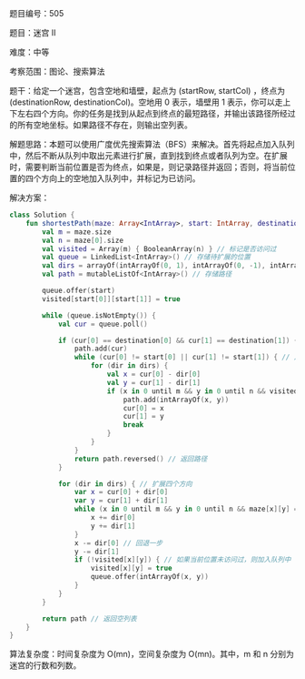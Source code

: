 题目编号：505

题目：迷宫 II

难度：中等

考察范围：图论、搜索算法

题干：给定一个迷宫，包含空地和墙壁，起点为 (startRow, startCol) ，终点为 (destinationRow, destinationCol)。空地用 0 表示，墙壁用 1 表示，你可以走上下左右四个方向。你的任务是找到从起点到终点的最短路径，并输出该路径所经过的所有空地坐标。如果路径不存在，则输出空列表。

解题思路：本题可以使用广度优先搜索算法（BFS）来解决。首先将起点加入队列中，然后不断从队列中取出元素进行扩展，直到找到终点或者队列为空。在扩展时，需要判断当前位置是否为终点，如果是，则记录路径并返回；否则，将当前位置的四个方向上的空地加入队列中，并标记为已访问。

解决方案：

```kotlin
class Solution {
    fun shortestPath(maze: Array<IntArray>, start: IntArray, destination: IntArray): List<IntArray> {
        val m = maze.size
        val n = maze[0].size
        val visited = Array(m) { BooleanArray(n) } // 标记是否访问过
        val queue = LinkedList<IntArray>() // 存储待扩展的位置
        val dirs = arrayOf(intArrayOf(0, 1), intArrayOf(0, -1), intArrayOf(1, 0), intArrayOf(-1, 0)) // 四个方向
        val path = mutableListOf<IntArray>() // 存储路径

        queue.offer(start)
        visited[start[0]][start[1]] = true

        while (queue.isNotEmpty()) {
            val cur = queue.poll()

            if (cur[0] == destination[0] && cur[1] == destination[1]) { // 到达终点
                path.add(cur)
                while (cur[0] != start[0] || cur[1] != start[1]) { // 从终点往回找路径
                    for (dir in dirs) {
                        val x = cur[0] - dir[0]
                        val y = cur[1] - dir[1]
                        if (x in 0 until m && y in 0 until n && visited[x][y]) {
                            path.add(intArrayOf(x, y))
                            cur[0] = x
                            cur[1] = y
                            break
                        }
                    }
                }
                return path.reversed() // 返回路径
            }

            for (dir in dirs) { // 扩展四个方向
                var x = cur[0] + dir[0]
                var y = cur[1] + dir[1]
                while (x in 0 until m && y in 0 until n && maze[x][y] == 0) { // 沿当前方向走到底
                    x += dir[0]
                    y += dir[1]
                }
                x -= dir[0] // 回退一步
                y -= dir[1]
                if (!visited[x][y]) { // 如果当前位置未访问过，则加入队列中
                    visited[x][y] = true
                    queue.offer(intArrayOf(x, y))
                }
            }
        }

        return path // 返回空列表
    }
}
```

算法复杂度：时间复杂度为 O(mn)，空间复杂度为 O(mn)。其中，m 和 n 分别为迷宫的行数和列数。